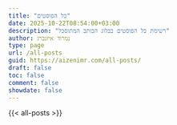 ```yaml
---
title: "כל הפוסטים"
date: 2025-10-22T08:54:00+03:00
description: "רשימת כל הפוסטים בבלוג הכותב המתוסכל"
author: נמרוד איזנברג
type: page
url: /all-posts
guid: https://aizenimr.com/all-posts/
draft: false
toc: false
comment: false
showdate: false
---
```

{{< all-posts >}}